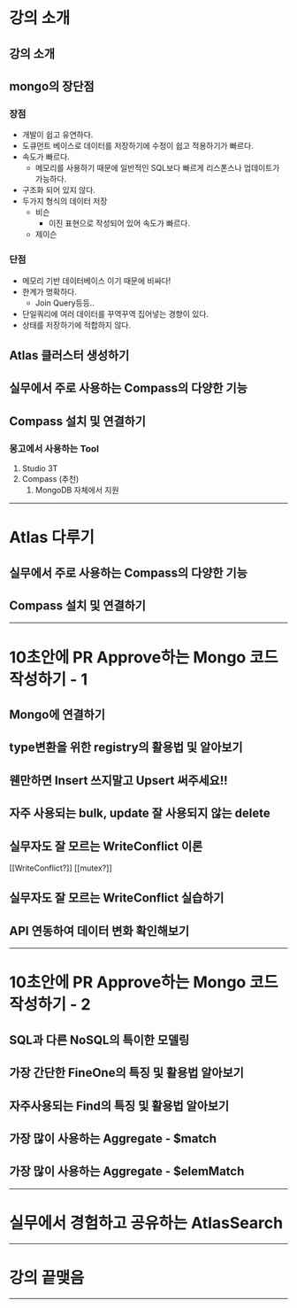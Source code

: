 # 강의 소개
## 강의 소개
## mongo의 장단점
### 장점
- 개발이 쉽고 유연하다.
- 도큐먼트 베이스로 데이터를 저장하기에 수정이 쉽고 적용하기가 빠르다.
- 속도가 빠르다.
	- 메모리를 사용하기 때문에 일반적인 SQL보다 빠르게 리스폰스나 업데이트가 가능하다.
- 구조화 되어 있지 않다.
- 두가지 형식의 데이터 저장
	- 비슨
		- 이진 표현으로 작성되어 있어 속도가 빠르다.
	- 제이슨
### 단점
- 메모리 기반 데이터베이스 이기 때문에 비싸다!
- 한계가 명확하다.
	- Join Query등등..
- 단일쿼리에 여러 데이터를 꾸역꾸역 집어넣는 경향이 있다.
- 상태를 저장하기에 적합하지 않다.
## Atlas 클러스터 생성하기
## 실무에서 주로 사용하는 Compass의 다양한 기능
## Compass 설치 및 연결하기
### 몽고에서 사용하는 Tool
1. Studio 3T
2. Compass (추천)
	1. MongoDB 자체에서 지원

****
# Atlas 다루기
## 실무에서 주로 사용하는 Compass의 다양한 기능
## Compass 설치 및 연결하기
****
# 10초안에 PR Approve하는 Mongo 코드 작성하기 - 1
## Mongo에 연결하기
## type변환을 위한 registry의 활용법 및 알아보기
## 웬만하면 Insert 쓰지말고 Upsert 써주세요!!
## 자주 사용되는 bulk, update 잘 사용되지 않는 delete
## 실무자도 잘 모르는 WriteConflict 이론
[[WriteConflict?]]
[[mutex?]]
## 실무자도 잘 모르는 WriteConflict 실습하기
## API 연동하여 데이터 변화 확인해보기
****
# 10초안에 PR Approve하는 Mongo 코드 작성하기 - 2
## SQL과 다른 NoSQL의 특이한 모델링
## 가장 간단한 FineOne의 특징 및 활용법 알아보기
## 자주사용되는 Find의 특징 및 활용법 알아보기
## 가장 많이 사용하는 Aggregate - $match
## 가장 많이 사용하는 Aggregate - $elemMatch
****
# 실무에서 경험하고 공유하는 AtlasSearch

****
# 강의 끝맺음

****